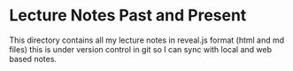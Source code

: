 # Lecture Notes Past and Present

This directory contains all my lecture notes in reveal.js format (html and md files) this is under version control in git so I can sync with local and web based notes.
